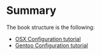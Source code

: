 # Summary

The book structure is the following:

* [OSX Configuration tutorial](./osx/osx.md)
* [Gentoo Configuration tutorial](./osx/osx.md)

